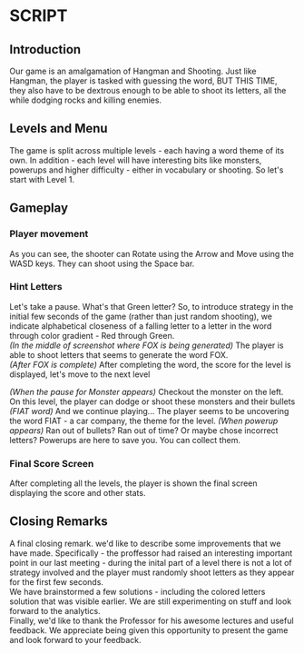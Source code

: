 # SCRIPT

## **Introduction**
Our game is an amalgamation of Hangman and Shooting. Just like Hangman, the player is tasked with guessing the word, BUT THIS TIME, they also have to be dextrous enough to be able to shoot its letters, all the while dodging rocks and killing enemies.

## **Levels and Menu**
The game is split across multiple levels - each having a word theme of its own. In addition - each level will have interesting bits like monsters, powerups and higher difficulty - either in vocabulary or shooting. So let's start with Level 1.

## **Gameplay**

### **Player movement**
As you can see, the shooter can Rotate using the Arrow and Move using the WASD keys. They can shoot using the Space bar.

### **Hint Letters**
Let's take a pause. What's that Green letter? So, to introduce strategy in the initial few seconds of the game (rather than just random shooting), we indicate alphabetical closeness of a falling letter to a letter in the word through color gradient - Red through Green.
\
*(In the middle of screenshot where FOX is being generated)* The player is able to shoot letters that seems to generate the word FOX.
\
*(After FOX is complete)* After completing the word, the score for the level is displayed, let's move to the next level

*(When the pause for Monster appears)* Checkout the monster on the left. On this level, the player can dodge or shoot these monsters and their bullets
\
*(FIAT word)* And we continue playing... The player seems to be uncovering the word FIAT - a car company, the theme for the level.
*(When powerup appears)* Ran out of bullets? Ran out of time? Or maybe chose incorrect letters? Powerups are here to save you. You can collect them.

### **Final Score Screen**
After completing all the levels, the player is shown the final screen displaying the score and other stats.

## **Closing Remarks**
A final closing remark. we'd like to describe some improvements that we have made. Specifically - the proffessor had raised an interesting important point in our last meeting - during the inital part of a level there is not a lot of strategy involved and the player must randomly shoot letters as they appear for the first few seconds.
\
We have brainstormed a few solutions - including the colored letters solution that was visible earlier. We are still experimenting on stuff and look forward to the analytics.
\
Finally, we'd like to thank the Professor for his awesome lectures and useful feedback. We appreciate being given this opportunity to present the game and look forward to your feedback.
